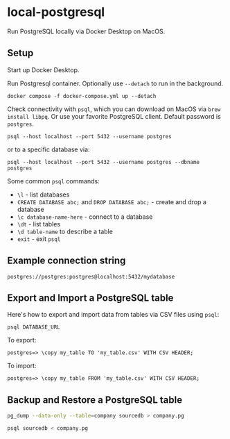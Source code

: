 # local-postgresql

Run PostgreSQL locally via Docker Desktop on MacOS.

## Setup

Start up Docker Desktop.

Run Postgresql container. Optionally use `--detach` to run in the background.

```shell
docker compose -f docker-compose.yml up --detach
```

Check connectivity with `psql`, which you can download on MacOS via `brew install libpq`. Or use your favorite PostgreSQL client. Default password is `postgres`.

```shell
psql --host localhost --port 5432 --username postgres
```

or to a specific database via:

```shell
psql --host localhost --port 5432 --username postgres --dbname postgres
```

Some common `psql` commands:

- `\l` - list databases
- `CREATE DATABASE abc;` and `DROP DATABASE abc;` - create and drop a database
- `\c database-name-here` - connect to a database
- `\dt` - list tables
- `\d table-name` to describe a table
- `exit` - exit `psql`

## Example connection string

`postgres://postgres:postgres@localhost:5432/mydatabase`

## Export and Import a PostgreSQL table

Here's how to export and import data from tables via CSV files using `psql`:

`psql DATABASE_URL`

To export:

```
postgres=> \copy my_table TO 'my_table.csv' WITH CSV HEADER;
```

To import:

```
postgres=> \copy my_table FROM 'my_table.csv' WITH CSV HEADER;
```

## Backup and Restore a PostgreSQL table

```bash
pg_dump --data-only --table=company sourcedb > company.pg
```

```bash
psql sourcedb < company.pg
```
